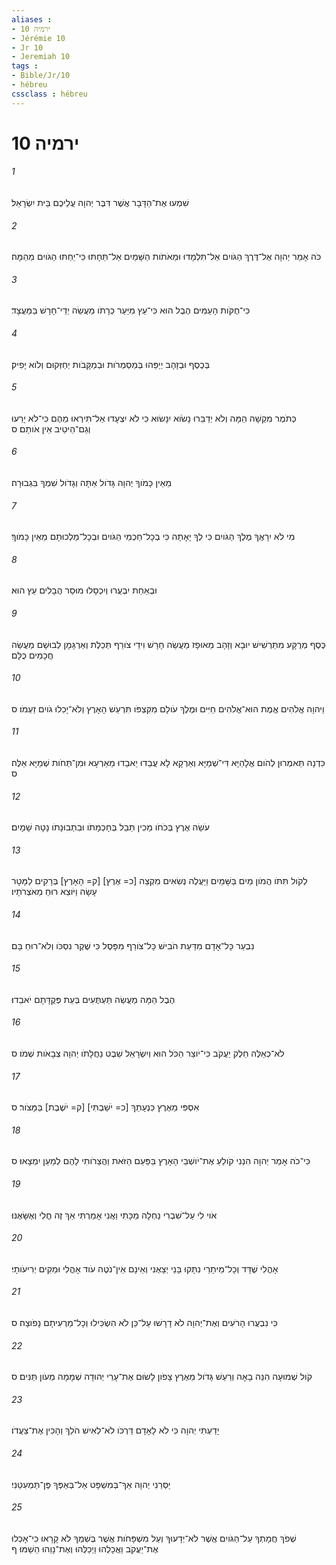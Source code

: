 ```yaml
---
aliases : 
- ירמיה 10
- Jérémie 10
- Jr 10
- Jeremiah 10
tags : 
- Bible/Jr/10
- hébreu
cssclass : hébreu
---
```


# ירמיה 10

###### 1
שִׁמְעוּ אֶת־הַדָּבָר אֲשֶׁר דִּבֶּר יְהוָה עֲלֵיכֶם בֵּית יִשְׂרָאֵל׃
###### 2
כֹּה אָמַר יְהוָה אֶל־דֶּרֶךְ הַגֹּויִם אַל־תִּלְמָדוּ וּמֵאֹתֹות הַשָּׁמַיִם אַל־תֵּחָתּוּ כִּי־יֵחַתּוּ הַגֹּויִם מֵהֵמָּה׃
###### 3
כִּי־חֻקֹּות הָעַמִּים הֶבֶל הוּא כִּי־עֵץ מִיַּעַר כְּרָתֹו מַעֲשֵׂה יְדֵי־חָרָשׁ בַּמַּעֲצָד׃
###### 4
בְּכֶסֶף וּבְזָהָב יְיַפֵּהוּ בְּמַסְמְרֹות וּבְמַקָּבֹות יְחַזְּקוּם וְלֹוא יָפִיק׃
###### 5
כְּתֹמֶר מִקְשָׁה הֵמָּה וְלֹא יְדַבֵּרוּ נָשֹׂוא יִנָּשׂוּא כִּי לֹא יִצְעָדוּ אַל־תִּירְאוּ מֵהֶם כִּי־לֹא יָרֵעוּ וְגַם־הֵיטֵיב אֵין אֹותָם׃ ס
###### 6
מֵאֵין כָּמֹוךָ יְהוָה גָּדֹול אַתָּה וְגָדֹול שִׁמְךָ בִּגְבוּרָה׃
###### 7
מִי לֹא יִרָאֲךָ מֶלֶךְ הַגֹּויִם כִּי לְךָ יָאָתָה כִּי בְכָל־חַכְמֵי הַגֹּויִם וּבְכָל־מַלְכוּתָם מֵאֵין כָּמֹוךָ׃
###### 8
וּבְאַחַת יִבְעֲרוּ וְיִכְסָלוּ מוּסַר הֲבָלִים עֵץ הוּא׃
###### 9
כֶּסֶף מְרֻקָּע מִתַּרְשִׁישׁ יוּבָא וְזָהָב מֵאוּפָז מַעֲשֵׂה חָרָשׁ וִידֵי צֹורֵף תְּכֵלֶת וְאַרְגָּמָן לְבוּשָׁם מַעֲשֵׂה חֲכָמִים כֻּלָּם׃
###### 10
וַיהוָה אֱלֹהִים אֱמֶת הוּא־אֱלֹהִים חַיִּים וּמֶלֶךְ עֹולָם מִקִּצְפֹּו תִּרְעַשׁ הָאָרֶץ וְלֹא־יָכִלוּ גֹויִם זַעְמֹו׃ ס
###### 11
כִּדְנָה תֵּאמְרוּן לְהֹום אֱלָהַיָּא דִּי־שְׁמַיָּא וְאַרְקָא לָא עֲבַדוּ יֵאבַדוּ מֵאַרְעָא וּמִן־תְּחֹות שְׁמַיָּא אֵלֶּה׃ ס
###### 12
עֹשֵׂה אֶרֶץ בְּכֹחֹו מֵכִין תֵּבֵל בְּחָכְמָתֹו וּבִתְבוּנָתֹו נָטָה שָׁמָיִם׃
###### 13
לְקֹול תִּתֹּו הֲמֹון מַיִם בַּשָּׁמַיִם וַיַּעֲלֶה נְשִׂאִים מִקְצֵה [כ= אֶרֶץ] [ק= הָאָרֶץ] בְּרָקִים לַמָּטָר עָשָׂה וַיֹּוצֵא רוּחַ מֵאֹצְרֹתָיו׃
###### 14
נִבְעַר כָּל־אָדָם מִדַּעַת הֹבִישׁ כָּל־צֹורֵף מִפָּסֶל כִּי שֶׁקֶר נִסְכֹּו וְלֹא־רוּחַ בָּם׃
###### 15
הֶבֶל הֵמָּה מַעֲשֵׂה תַּעְתֻּעִים בְּעֵת פְּקֻדָּתָם יֹאבֵדוּ׃
###### 16
לֹא־כְאֵלֶּה חֵלֶק יַעֲקֹב כִּי־יֹוצֵר הַכֹּל הוּא וְיִשְׂרָאֵל שֵׁבֶט נַחֲלָתֹו יְהוָה צְבָאֹות שְׁמֹו׃ ס
###### 17
אִסְפִּי מֵאֶרֶץ כִּנְעָתֵךְ [כ= יֹשַׁבְתִּי] [ק= יֹשֶׁבֶת] בַּמָּצֹור׃ ס
###### 18
כִּי־כֹה אָמַר יְהוָה הִנְנִי קֹולֵעַ אֶת־יֹושְׁבֵי הָאָרֶץ בַּפַּעַם הַזֹּאת וַהֲצֵרֹותִי לָהֶם לְמַעַן יִמְצָאוּ׃ ס
###### 19
אֹוי לִי עַל־שִׁבְרִי נַחְלָה מַכָּתִי וַאֲנִי אָמַרְתִּי אַךְ זֶה חֳלִי וְאֶשָּׂאֶנּוּ׃
###### 20
אָהֳלִי שֻׁדָּד וְכָל־מֵיתָרַי נִתָּקוּ בָּנַי יְצָאֻנִי וְאֵינָם אֵין־נֹטֶה עֹוד אָהֳלִי וּמֵקִים יְרִיעֹותָי׃
###### 21
כִּי נִבְעֲרוּ הָרֹעִים וְאֶת־יְהוָה לֹא דָרָשׁוּ עַל־כֵּן לֹא הִשְׂכִּילוּ וְכָל־מַרְעִיתָם נָפֹוצָה׃ ס
###### 22
קֹול שְׁמוּעָה הִנֵּה בָאָה וְרַעַשׁ גָּדֹול מֵאֶרֶץ צָפֹון לָשׂוּם אֶת־עָרֵי יְהוּדָה שְׁמָמָה מְעֹון תַּנִּים׃ ס
###### 23
יָדַעְתִּי יְהוָה כִּי לֹא לָאָדָם דַּרְכֹּו לֹא־לְאִישׁ הֹלֵךְ וְהָכִין אֶת־צַעֲדֹו׃
###### 24
יַסְּרֵנִי יְהוָה אַךְ־בְּמִשְׁפָּט אַל־בְּאַפְּךָ פֶּן־תַּמְעִטֵנִי׃
###### 25
שְׁפֹךְ חֲמָתְךָ עַל־הַגֹּויִם אֲשֶׁר לֹא־יְדָעוּךָ וְעַל מִשְׁפָּחֹות אֲשֶׁר בְּשִׁמְךָ לֹא קָרָאוּ כִּי־אָכְלוּ אֶת־יַעֲקֹב וַאֲכָלֻהוּ וַיְכַלֻּהוּ וְאֶת־נָוֵהוּ הֵשַׁמּוּ׃ ף
